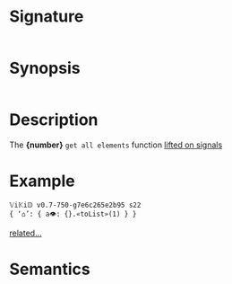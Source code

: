 # Signature
```vikid-signature
```

# Synopsis
```vikid-synopsis
```

# Description
The __{number}__ `get all elements` function [lifted on signals](/refman/concepts/pure_functions)

# Example
```vikid-script
𝕍i𝕂i𝔻 v0.7-750-g7e6c265e2b95 s22
{ ‘⌂’: { a👁: {}.«toList»(1) } }
```


[related...](ordering)

# Semantics